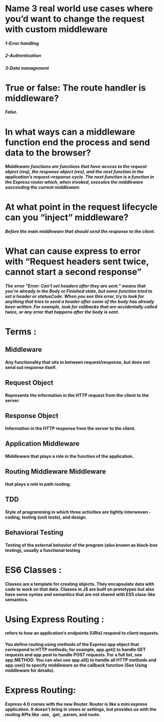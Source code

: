 # Name 3 real world use cases where you’d want to change the request with custom middleware

##### 1-Error handling
##### 2-Authentication
##### 3-Data management

# True or false: The route handler is middleware?
##### False.

# In what ways can a middleware function end the process and send data to the browser?
##### Middleware functions are functions that have access to the request object (req), the response object (res), and the next function in the application’s request-response cycle. The next function is a function in the Express router which, when invoked, executes the middleware succeeding the current middleware.

# At what point in the request lifecycle can you “inject” middleware?
##### Before the main middleware that should send the response to the client.
 
# What can cause express to error with “Request headers sent twice, cannot start a second response” 
##### The error "Error: Can't set headers after they are sent." means that you're already in the Body or Finished state, but some function tried to set a header or statusCode. When you see this error, try to look for anything that tries to send a header after some of the body has already been written. For example, look for callbacks that are accidentally called twice, or any error that happens after the body is sent.

# Terms : 
## Middleware
#### Any functionality that sits in between request/response, but does not send out response itself.
## Request Object
#### Represents the information in the HTTP request from the client to the server.
## Response Object
#### Information in the HTTP response from the server to the client.
## Application Middleware
#### Middleware that plays a role in the function of the application.

## Routing Middleware Middleware
#### that plays a role in path routing.

## TDD 
#### Style of programming in which three activities are tightly interwoven - coding, testing (unit tests), and design.

## Behavioral Testing 
#### Testing of the external behavior of the program (also known as black-box testing), usually a functional testing

# ES6 Classes :
#### Classes are a template for creating objects. They encapsulate data with code to work on that data. Classes in JS are built on prototypes but also have some syntax and semantics that are not shared with ES5 class-like semantics.


# Using Express Routing :
#### refers to how an application’s endpoints (URIs) respond to client requests.
#### You define routing using methods of the Express app object that correspond to HTTP methods; for example, app.get() to handle GET requests and app.post to handle POST requests. For a full list, see app.METHOD. You can also use app.all() to handle all HTTP methods and app.use() to specify middleware as the callback function (See Using middleware for details).

# Express Routing: 
#### Express 4.0 comes with the new Router. Router is like a mini express application. It doesn't bring in views or settings, but provides us with the routing APIs like .use, .get, .param, and route.